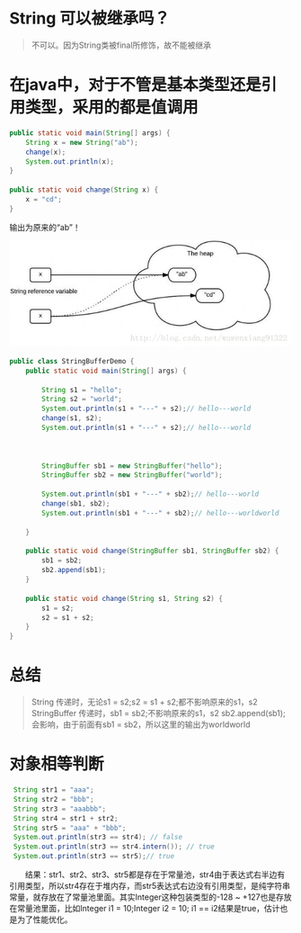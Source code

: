 # String 可以被继承吗？
> 不可以。因为String类被final所修饰，故不能被继承

# 在java中，对于不管是基本类型还是引用类型，采用的都是值调用

```java
public static void main(String[] args) {  
    String x = new String("ab");  
    change(x);  
    System.out.println(x);  
}  
   
public static void change(String x) {  
    x = "cd";  
}
```
输出为原来的“ab”！

![](/assets/20131130101801156.jpg)


```java
public class StringBufferDemo {
    public static void main(String[] args) {
    
        String s1 = "hello";
        String s2 = "world";
        System.out.println(s1 + "---" + s2);// hello---world
        change(s1, s2);
        System.out.println(s1 + "---" + s2);// hello---world



        StringBuffer sb1 = new StringBuffer("hello");
        StringBuffer sb2 = new StringBuffer("world");
        
        System.out.println(sb1 + "---" + sb2);// hello---world
        change(sb1, sb2);
        System.out.println(sb1 + "---" + sb2);// hello---worldworld

    }

    public static void change(StringBuffer sb1, StringBuffer sb2) {
        sb1 = sb2;
        sb2.append(sb1);
    }

    public static void change(String s1, String s2) {
        s1 = s2;
        s2 = s1 + s2;
    }
}
```

# 总结
> String 传递时，无论s1 = s2;s2 = s1 + s2;都不影响原来的s1，s2
StringBuffer 传递时，sb1 = sb2;不影响原来的s1，s2
 sb2.append(sb1); 会影响，由于前面有sb1 = sb2，所以这里的输出为worldworld
 
 
# 对象相等判断
``` java
 String str1 = "aaa";
 String str2 = "bbb";
 String str3 = "aaabbb";
 String str4 = str1 + str2;
 String str5 = "aaa" + "bbb";
 System.out.println(str3 == str4); // false
 System.out.println(str3 == str4.intern()); // true
 System.out.println(str3 == str5);// true
```


　　结果：str1、str2、str3、str5都是存在于常量池，str4由于表达式右半边有引用类型，所以str4存在于堆内存，而str5表达式右边没有引用类型，是纯字符串常量，就存放在了常量池里面。其实Integer这种包装类型的-128 ~ +127也是存放在常量池里面，比如Integer i1 = 10;Integer i2 = 10; i1 == i2结果是true，估计也是为了性能优化。
